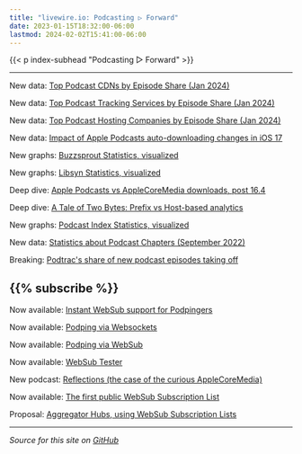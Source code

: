 ```yaml
---
title: "livewire.io: Podcasting ▷ Forward"
date: 2023-01-15T18:32:00-06:00
lastmod: 2024-02-02T15:41:00-06:00
---
```


{{< p index-subhead "Podcasting ▷ Forward" >}}

---

New data: [Top Podcast CDNs by Episode Share (Jan 2024)](/podcast-cdns-by-episode-share)

New data: [Top Podcast Tracking Services by Episode Share (Jan 2024)](/podcast-trackers-by-episode-share)

New data: [Top Podcast Hosting Companies by Episode Share (Jan 2024)](/podcast-hosts-by-episode-share)

New data: [Impact of Apple Podcasts auto-downloading changes in iOS 17](/tracking-apple-podcasts-ios17-changes)

New graphs: [Buzzsprout Statistics, visualized](/buzzsprout-stats-visualized)

New graphs: [Libsyn Statistics, visualized](/libsyn-stats-visualized)

Deep dive: [Apple Podcasts vs AppleCoreMedia downloads, post 16.4](/apple-podcasts-vs-applecoremedia)

Deep dive: [A Tale of Two Bytes: Prefix vs Host-based analytics](/a-tale-of-two-bytes-prefix-vs-host-based-analytics)

New graphs: [Podcast Index Statistics, visualized](/podcast-index-stats-visualized)

New data: [Statistics about Podcast Chapters (September 2022)](/podcast-chapters-stats)

Breaking: [Podtrac's share of new podcast episodes taking off](/podtrac-share-of-new-episodes-taking-off)

{{% subscribe %}}
---

Now available: [Instant WebSub support for Podpingers](/instant-websub-for-podpingers)

Now available: [Podping via Websockets](/podping-via-websockets)

Now available: [Podping via WebSub](/podping-via-websub)

Now available: [WebSub Tester](/websub-tester)

New podcast: [Reflections (the case of the curious AppleCoreMedia)](/new-podcast-reflections)

Now available: [The first public WebSub Subscription List](/first-public-subscription-list)

Proposal: [Aggregator Hubs, using WebSub Subscription Lists](/aggregator-hubs)

---

*Source for this site on [GitHub](https://github.com/skymethod/livewire-web)*
